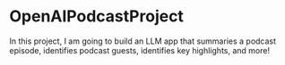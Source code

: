 # OpenAIPodcastProject
In this project, I am going to build an LLM app that summaries a podcast episode, identifies podcast guests, identifies key highlights, and more! 
